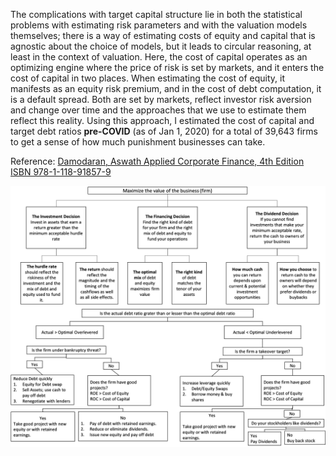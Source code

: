 The complications with target capital structure lie in both the statistical problems with estimating risk parameters and with the valuation models themselves; there is a way of estimating costs of equity and capital that is agnostic about the choice of models, but it leads to circular reasoning, at least in the context of valuation. Here, the cost of capital operates as an optimizing engine where the price of risk is set by markets, and it enters the cost of capital in two places. When estimating the cost of equity, it manifests as an equity risk premium, and in the cost of debt computation, it is a default spread. Both are set by markets, reflect investor risk aversion and change over time and the approaches that we use to estimate them reflect this reality. Using this approach, I estimated the cost of capital and target debt ratios **pre-COVID** (as of Jan 1, 2020) for a total of 39,643 firms to get a sense of how much punishment businesses can take.

Reference: [Damodaran, Aswath Applied Corporate Finance, 4th Edition ISBN 978-1-118-91857-9](https://www.wiley.com/en-us/Applied+Corporate+Finance%2C+4th+Edition-p-9781118918579)

![](flowcharts.png)
